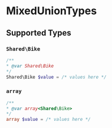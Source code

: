 # MixedUnionTypes


## Supported Types

### `Shared\Bike`

```php
/**
* @var Shared\Bike
*/
Shared\Bike $value = /* values here */
```

### `array`

```php
/**
* @var array<Shared\Bike>
*/
array $value = /* values here */
```

